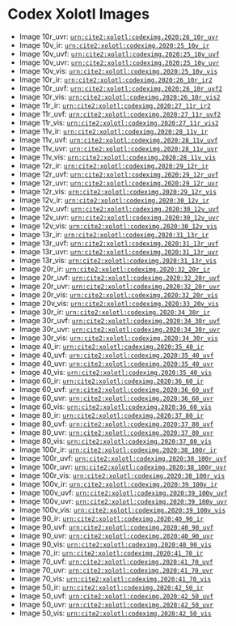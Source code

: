 # Codex Xolotl Images

- Image 10r_uvr: [`urn:cite2:xolotl:codeximg.2020:26_10r_uvr`](http://www.homermultitext.org/ict2/index.html?urn=urn:cite2:xolotl:codeximg.2020:26_10r_uvr)
- Image 10v_ir: [`urn:cite2:xolotl:codeximg.2020:25_10v_ir`](http://www.homermultitext.org/ict2/index.html?urn=urn:cite2:xolotl:codeximg.2020:25_10v_ir)
- Image 10v_uvf: [`urn:cite2:xolotl:codeximg.2020:25_10v_uvf`](http://www.homermultitext.org/ict2/index.html?urn=urn:cite2:xolotl:codeximg.2020:25_10v_uvf)
- Image 10v_uvr: [`urn:cite2:xolotl:codeximg.2020:25_10v_uvr`](http://www.homermultitext.org/ict2/index.html?urn=urn:cite2:xolotl:codeximg.2020:25_10v_uvr)
- Image 10v_vis: [`urn:cite2:xolotl:codeximg.2020:25_10v_vis`](http://www.homermultitext.org/ict2/index.html?urn=urn:cite2:xolotl:codeximg.2020:25_10v_vis)
- Image 10r_ir: [`urn:cite2:xolotl:codeximg.2020:26_10r_ir2`](http://www.homermultitext.org/ict2/index.html?urn=urn:cite2:xolotl:codeximg.2020:26_10r_ir2)
- Image 10r_uvf: [`urn:cite2:xolotl:codeximg.2020:26_10r_uvf2`](http://www.homermultitext.org/ict2/index.html?urn=urn:cite2:xolotl:codeximg.2020:26_10r_uvf2)
- Image 10r_vis: [`urn:cite2:xolotl:codeximg.2020:26_10r_vis2`](http://www.homermultitext.org/ict2/index.html?urn=urn:cite2:xolotl:codeximg.2020:26_10r_vis2)
- Image 11r_ir: [`urn:cite2:xolotl:codeximg.2020:27_11r_ir2`](http://www.homermultitext.org/ict2/index.html?urn=urn:cite2:xolotl:codeximg.2020:27_11r_ir2)
- Image 11r_uvf: [`urn:cite2:xolotl:codeximg.2020:27_11r_uvf2`](http://www.homermultitext.org/ict2/index.html?urn=urn:cite2:xolotl:codeximg.2020:27_11r_uvf2)
- Image 11r_vis: [`urn:cite2:xolotl:codeximg.2020:27_11r_vis2`](http://www.homermultitext.org/ict2/index.html?urn=urn:cite2:xolotl:codeximg.2020:27_11r_vis2)
- Image 11v_ir: [`urn:cite2:xolotl:codeximg.2020:28_11v_ir`](http://www.homermultitext.org/ict2/index.html?urn=urn:cite2:xolotl:codeximg.2020:28_11v_ir)
- Image 11v_uvf: [`urn:cite2:xolotl:codeximg.2020:28_11v_uvf`](http://www.homermultitext.org/ict2/index.html?urn=urn:cite2:xolotl:codeximg.2020:28_11v_uvf)
- Image 11v_uvr: [`urn:cite2:xolotl:codeximg.2020:28_11v_uvr`](http://www.homermultitext.org/ict2/index.html?urn=urn:cite2:xolotl:codeximg.2020:28_11v_uvr)
- Image 11v_vis: [`urn:cite2:xolotl:codeximg.2020:28_11v_vis`](http://www.homermultitext.org/ict2/index.html?urn=urn:cite2:xolotl:codeximg.2020:28_11v_vis)
- Image 12r_ir: [`urn:cite2:xolotl:codeximg.2020:29_12r_ir`](http://www.homermultitext.org/ict2/index.html?urn=urn:cite2:xolotl:codeximg.2020:29_12r_ir)
- Image 12r_uvf: [`urn:cite2:xolotl:codeximg.2020:29_12r_uvf`](http://www.homermultitext.org/ict2/index.html?urn=urn:cite2:xolotl:codeximg.2020:29_12r_uvf)
- Image 12r_uvr: [`urn:cite2:xolotl:codeximg.2020:29_12r_uvr`](http://www.homermultitext.org/ict2/index.html?urn=urn:cite2:xolotl:codeximg.2020:29_12r_uvr)
- Image 12r_vis: [`urn:cite2:xolotl:codeximg.2020:29_12r_vis`](http://www.homermultitext.org/ict2/index.html?urn=urn:cite2:xolotl:codeximg.2020:29_12r_vis)
- Image 12v_ir: [`urn:cite2:xolotl:codeximg.2020:30_12v_ir`](http://www.homermultitext.org/ict2/index.html?urn=urn:cite2:xolotl:codeximg.2020:30_12v_ir)
- Image 12v_uvf: [`urn:cite2:xolotl:codeximg.2020:30_12v_uvf`](http://www.homermultitext.org/ict2/index.html?urn=urn:cite2:xolotl:codeximg.2020:30_12v_uvf)
- Image 12v_uvr: [`urn:cite2:xolotl:codeximg.2020:30_12v_uvr`](http://www.homermultitext.org/ict2/index.html?urn=urn:cite2:xolotl:codeximg.2020:30_12v_uvr)
- Image 12v_vis: [`urn:cite2:xolotl:codeximg.2020:30_12v_vis`](http://www.homermultitext.org/ict2/index.html?urn=urn:cite2:xolotl:codeximg.2020:30_12v_vis)
- Image 13r_ir: [`urn:cite2:xolotl:codeximg.2020:31_13r_ir`](http://www.homermultitext.org/ict2/index.html?urn=urn:cite2:xolotl:codeximg.2020:31_13r_ir)
- Image 13r_uvf: [`urn:cite2:xolotl:codeximg.2020:31_13r_uvf`](http://www.homermultitext.org/ict2/index.html?urn=urn:cite2:xolotl:codeximg.2020:31_13r_uvf)
- Image 13r_uvr: [`urn:cite2:xolotl:codeximg.2020:31_13r_uvr`](http://www.homermultitext.org/ict2/index.html?urn=urn:cite2:xolotl:codeximg.2020:31_13r_uvr)
- Image 13r_vis: [`urn:cite2:xolotl:codeximg.2020:31_13r_vis`](http://www.homermultitext.org/ict2/index.html?urn=urn:cite2:xolotl:codeximg.2020:31_13r_vis)
- Image 20r_ir: [`urn:cite2:xolotl:codeximg.2020:32_20r_ir`](http://www.homermultitext.org/ict2/index.html?urn=urn:cite2:xolotl:codeximg.2020:32_20r_ir)
- Image 20r_uvf: [`urn:cite2:xolotl:codeximg.2020:32_20r_uvf`](http://www.homermultitext.org/ict2/index.html?urn=urn:cite2:xolotl:codeximg.2020:32_20r_uvf)
- Image 20r_uvr: [`urn:cite2:xolotl:codeximg.2020:32_20r_uvr`](http://www.homermultitext.org/ict2/index.html?urn=urn:cite2:xolotl:codeximg.2020:32_20r_uvr)
- Image 20r_vis: [`urn:cite2:xolotl:codeximg.2020:32_20r_vis`](http://www.homermultitext.org/ict2/index.html?urn=urn:cite2:xolotl:codeximg.2020:32_20r_vis)
- Image 20v_vis: [`urn:cite2:xolotl:codeximg.2020:33_20v_vis`](http://www.homermultitext.org/ict2/index.html?urn=urn:cite2:xolotl:codeximg.2020:33_20v_vis)
- Image 30r_ir: [`urn:cite2:xolotl:codeximg.2020:34_30r_ir`](http://www.homermultitext.org/ict2/index.html?urn=urn:cite2:xolotl:codeximg.2020:34_30r_ir)
- Image 30r_uvf: [`urn:cite2:xolotl:codeximg.2020:34_30r_uvf`](http://www.homermultitext.org/ict2/index.html?urn=urn:cite2:xolotl:codeximg.2020:34_30r_uvf)
- Image 30r_uvr: [`urn:cite2:xolotl:codeximg.2020:34_30r_uvr`](http://www.homermultitext.org/ict2/index.html?urn=urn:cite2:xolotl:codeximg.2020:34_30r_uvr)
- Image 30r_vis: [`urn:cite2:xolotl:codeximg.2020:34_30r_vis`](http://www.homermultitext.org/ict2/index.html?urn=urn:cite2:xolotl:codeximg.2020:34_30r_vis)
- Image 40_ir: [`urn:cite2:xolotl:codeximg.2020:35_40_ir`](http://www.homermultitext.org/ict2/index.html?urn=urn:cite2:xolotl:codeximg.2020:35_40_ir)
- Image 40_uvf: [`urn:cite2:xolotl:codeximg.2020:35_40_uvf`](http://www.homermultitext.org/ict2/index.html?urn=urn:cite2:xolotl:codeximg.2020:35_40_uvf)
- Image 40_uvr: [`urn:cite2:xolotl:codeximg.2020:35_40_uvr`](http://www.homermultitext.org/ict2/index.html?urn=urn:cite2:xolotl:codeximg.2020:35_40_uvr)
- Image 40_vis: [`urn:cite2:xolotl:codeximg.2020:35_40_vis`](http://www.homermultitext.org/ict2/index.html?urn=urn:cite2:xolotl:codeximg.2020:35_40_vis)
- Image 60_ir: [`urn:cite2:xolotl:codeximg.2020:36_60_ir`](http://www.homermultitext.org/ict2/index.html?urn=urn:cite2:xolotl:codeximg.2020:36_60_ir)
- Image 60_uvf: [`urn:cite2:xolotl:codeximg.2020:36_60_uvf`](http://www.homermultitext.org/ict2/index.html?urn=urn:cite2:xolotl:codeximg.2020:36_60_uvf)
- Image 60_uvr: [`urn:cite2:xolotl:codeximg.2020:36_60_uvr`](http://www.homermultitext.org/ict2/index.html?urn=urn:cite2:xolotl:codeximg.2020:36_60_uvr)
- Image 60_vis: [`urn:cite2:xolotl:codeximg.2020:36_60_vis`](http://www.homermultitext.org/ict2/index.html?urn=urn:cite2:xolotl:codeximg.2020:36_60_vis)
- Image 80_ir: [`urn:cite2:xolotl:codeximg.2020:37_80_ir`](http://www.homermultitext.org/ict2/index.html?urn=urn:cite2:xolotl:codeximg.2020:37_80_ir)
- Image 80_uvf: [`urn:cite2:xolotl:codeximg.2020:37_80_uvf`](http://www.homermultitext.org/ict2/index.html?urn=urn:cite2:xolotl:codeximg.2020:37_80_uvf)
- Image 80_uvr: [`urn:cite2:xolotl:codeximg.2020:37_80_uvr`](http://www.homermultitext.org/ict2/index.html?urn=urn:cite2:xolotl:codeximg.2020:37_80_uvr)
- Image 80_vis: [`urn:cite2:xolotl:codeximg.2020:37_80_vis`](http://www.homermultitext.org/ict2/index.html?urn=urn:cite2:xolotl:codeximg.2020:37_80_vis)
- Image 100r_ir: [`urn:cite2:xolotl:codeximg.2020:38_100r_ir`](http://www.homermultitext.org/ict2/index.html?urn=urn:cite2:xolotl:codeximg.2020:38_100r_ir)
- Image 100r_uvf: [`urn:cite2:xolotl:codeximg.2020:38_100r_uvf`](http://www.homermultitext.org/ict2/index.html?urn=urn:cite2:xolotl:codeximg.2020:38_100r_uvf)
- Image 100r_uvr: [`urn:cite2:xolotl:codeximg.2020:38_100r_uvr`](http://www.homermultitext.org/ict2/index.html?urn=urn:cite2:xolotl:codeximg.2020:38_100r_uvr)
- Image 100r_vis: [`urn:cite2:xolotl:codeximg.2020:38_100r_vis`](http://www.homermultitext.org/ict2/index.html?urn=urn:cite2:xolotl:codeximg.2020:38_100r_vis)
- Image 100v_ir: [`urn:cite2:xolotl:codeximg.2020:39_100v_ir`](http://www.homermultitext.org/ict2/index.html?urn=urn:cite2:xolotl:codeximg.2020:39_100v_ir)
- Image 100v_uvf: [`urn:cite2:xolotl:codeximg.2020:39_100v_uvf`](http://www.homermultitext.org/ict2/index.html?urn=urn:cite2:xolotl:codeximg.2020:39_100v_uvf)
- Image 100v_uvr: [`urn:cite2:xolotl:codeximg.2020:39_100v_uvr`](http://www.homermultitext.org/ict2/index.html?urn=urn:cite2:xolotl:codeximg.2020:39_100v_uvr)
- Image 100v_vis: [`urn:cite2:xolotl:codeximg.2020:39_100v_vis`](http://www.homermultitext.org/ict2/index.html?urn=urn:cite2:xolotl:codeximg.2020:39_100v_vis)
- Image 90_ir: [`urn:cite2:xolotl:codeximg.2020:40_90_ir`](http://www.homermultitext.org/ict2/index.html?urn=urn:cite2:xolotl:codeximg.2020:40_90_ir)
- Image 90_uvf: [`urn:cite2:xolotl:codeximg.2020:40_90_uvf`](http://www.homermultitext.org/ict2/index.html?urn=urn:cite2:xolotl:codeximg.2020:40_90_uvf)
- Image 90_uvr: [`urn:cite2:xolotl:codeximg.2020:40_90_uvr`](http://www.homermultitext.org/ict2/index.html?urn=urn:cite2:xolotl:codeximg.2020:40_90_uvr)
- Image 90_vis: [`urn:cite2:xolotl:codeximg.2020:40_90_vis`](http://www.homermultitext.org/ict2/index.html?urn=urn:cite2:xolotl:codeximg.2020:40_90_vis)
- Image 70_ir: [`urn:cite2:xolotl:codeximg.2020:41_70_ir`](http://www.homermultitext.org/ict2/index.html?urn=urn:cite2:xolotl:codeximg.2020:41_70_ir)
- Image 70_uvf: [`urn:cite2:xolotl:codeximg.2020:41_70_uvf`](http://www.homermultitext.org/ict2/index.html?urn=urn:cite2:xolotl:codeximg.2020:41_70_uvf)
- Image 70_uvr: [`urn:cite2:xolotl:codeximg.2020:41_70_uvr`](http://www.homermultitext.org/ict2/index.html?urn=urn:cite2:xolotl:codeximg.2020:41_70_uvr)
- Image 70_vis: [`urn:cite2:xolotl:codeximg.2020:41_70_vis`](http://www.homermultitext.org/ict2/index.html?urn=urn:cite2:xolotl:codeximg.2020:41_70_vis)
- Image 50_ir: [`urn:cite2:xolotl:codeximg.2020:42_50_ir`](http://www.homermultitext.org/ict2/index.html?urn=urn:cite2:xolotl:codeximg.2020:42_50_ir)
- Image 50_uvf: [`urn:cite2:xolotl:codeximg.2020:42_50_uvf`](http://www.homermultitext.org/ict2/index.html?urn=urn:cite2:xolotl:codeximg.2020:42_50_uvf)
- Image 50_uvr: [`urn:cite2:xolotl:codeximg.2020:42_50_uvr`](http://www.homermultitext.org/ict2/index.html?urn=urn:cite2:xolotl:codeximg.2020:42_50_uvr)
- Image 50_vis: [`urn:cite2:xolotl:codeximg.2020:42_50_vis`](http://www.homermultitext.org/ict2/index.html?urn=urn:cite2:xolotl:codeximg.2020:42_50_vis)
